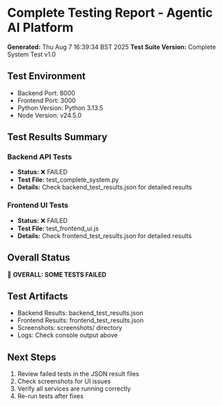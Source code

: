 # Complete Testing Report - Agentic AI Platform

**Generated:** Thu Aug  7 16:39:34 BST 2025
**Test Suite Version:** Complete System Test v1.0

## Test Environment
- Backend Port: 8000
- Frontend Port: 3000
- Python Version: Python 3.13.5
- Node Version: v24.5.0

## Test Results Summary

### Backend API Tests
- **Status:** ❌ FAILED
- **Test File:** test_complete_system.py
- **Details:** Check backend_test_results.json for detailed results

### Frontend UI Tests
- **Status:** ❌ FAILED
- **Test File:** test_frontend_ui.js  
- **Details:** Check frontend_test_results.json for detailed results

## Overall Status
🚨 **OVERALL: SOME TESTS FAILED**

## Test Artifacts
- Backend Results: backend_test_results.json
- Frontend Results: frontend_test_results.json
- Screenshots: screenshots/ directory
- Logs: Check console output above

## Next Steps
1. Review failed tests in the JSON result files
2. Check screenshots for UI issues
3. Verify all services are running correctly
4. Re-run tests after fixes
